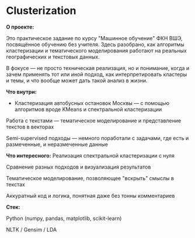 # Clusterization

**О проекте:**

Это практическое задание по курсу "Машинное обучение" ФКН ВШЭ, посвящённое обучению без учителя. Здесь разобрано, как алгоритмы кластеризации и тематического моделирования работают на реальных географических и текстовых данных.

В фокусе — не просто техническая реализация, но и понимание, когда и зачем применять тот или иной подход, как интерпретировать кластеры и темы, и что вообще может дать такой анализ в жизни.

**Что внутри:**

* Кластеризация автобусных остановок Москвы — с помощью алгоритмов вроде KMeans и спектральной кластеризации

 Работа с текстами — тематическое моделирование и представление текстов в векторах

 Semi-supervised подходы — немного поработали с задачами, где есть и размеченные, и неразмеченные данные

**Что интересного:**
Реализация спектральной кластеризации с нуля

Сравнение разных подходов и визуализация результатов

Тематическое моделирование, позволяющее "вскрыть" смыслы в текстах

Аккуратный код и логика, понятная даже без тонны комментариев

**Стек:**

Python (numpy, pandas, matplotlib, scikit-learn)

NLTK / Gensim / LDA
